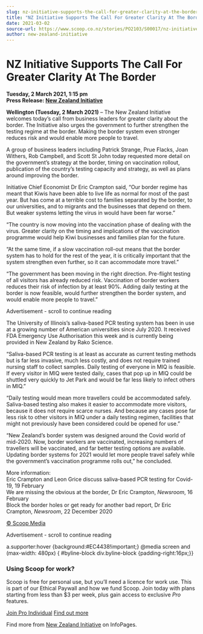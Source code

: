 ```yaml
---
slug: nz-initiative-supports-the-call-for-greater-clarity-at-the-border
title: "NZ Initiative Supports The Call For Greater Clarity At The Border"
date: 2021-03-02
source-url: https://www.scoop.co.nz/stories/PO2103/S00017/nz-initiative-supports-the-call-for-greater-clarity-at-the-border.htm
author: new-zealand-initiative
---
```

NZ Initiative Supports The Call For Greater Clarity At The Border
=================================================================

**Tuesday, 2 March 2021, 1:15 pm**  
**Press Release: [New Zealand Initiative](https://info.scoop.co.nz/New_Zealand_Initiative)**

**Wellington (Tuesday, 2 March 2021)** – The New Zealand Initiative welcomes today’s call from business leaders for greater clarity about the border. The Initiative also urges the government to further strengthen the testing regime at the border. Making the border system even stronger reduces risk and would enable more people to travel.

A group of business leaders including Patrick Strange, Prue Flacks, Joan Withers, Rob Campbell, and Scott St John today requested more detail on the government’s strategy at the border, timing on vaccination rollout, publication of the country’s testing capacity and strategy, as well as plans around improving the border.

Initiative Chief Economist Dr Eric Crampton said, “Our border regime has meant that Kiwis have been able to live life as normal for most of the past year. But has come at a terrible cost to families separated by the border, to our universities, and to migrants and the businesses that depend on them. But weaker systems letting the virus in would have been far worse.”

“The country is now moving into the vaccination phase of dealing with the virus. Greater clarity on the timing and implications of the vaccination programme would help Kiwi businesses and families plan for the future. 

“At the same time, if a slow vaccination roll-out means that the border system has to hold for the rest of the year, it is critically important that the system strengthen even further, so it can accommodate more travel.”

“The government has been moving in the right direction. Pre-flight testing of all visitors has already reduced risk. Vaccination of border workers reduces their risk of infection by at least 90%. Adding daily testing at the border is now feasible, would further strengthen the border system, and would enable more people to travel.”

Advertisement - scroll to continue reading





The University of Illinois’s saliva-based PCR testing system has been in use at a growing number of American universities since July 2020. It received FDA Emergency Use Authorisation this week and is currently being provided in New Zealand by Rako Science.

“Saliva-based PCR testing is at least as accurate as current testing methods but is far less invasive, much less costly, and does not require trained nursing staff to collect samples. Daily testing of everyone in MIQ is feasible. If every visitor in MIQ were tested daily, cases that pop up in MIQ could be shuttled very quickly to Jet Park and would be far less likely to infect others in MIQ.”

“Daily testing would mean more travellers could be accommodated safely. Saliva-based testing also makes it easier to accommodate more visitors, because it does not require scarce nurses. And because any cases pose far less risk to other visitors in MIQ under a daily testing regimen, facilities that might not previously have been considered could be opened for use.”

“New Zealand’s border system was designed around the Covid world of mid-2020. Now, border workers are vaccinated, increasing numbers of travellers will be vaccinated, and far better testing options are available. Updating border systems for 2021 would let more people travel safely while the government’s vaccination programme rolls out,” he concluded.

More information:  
Eric Crampton and Leon Grice discuss saliva-based PCR testing for Covid-19, 19 February  
We are missing the obvious at the border, Dr Eric Crampton, _Newsroom_, 16 February  
Block the border holes or get ready for another bad report, Dr Eric Crampton, _Newsroom_, 22 December 2020

[© Scoop Media](http://www.scoop.co.nz/about/terms.html)  

Advertisement - scroll to continue reading



a.supporter:hover {background:#EC4438!important;} @media screen and (max-width: 480px) { #byline-block div.byline-block {padding-right:16px;}}

### Using Scoop for work?

Scoop is free for personal use, but you’ll need a licence for work use. This is part of our Ethical Paywall and how we fund Scoop. Join today with plans starting from less than $3 per week, plus gain access to exclusive _Pro_ features.  
  
[Join Pro Individual](https://pro.scoop.co.nz/Individual/?from=ProIn24) [Find out more](https://pro.scoop.co.nz/using-scoop-for-work/?from=ProIn24)

Find more from [New Zealand Initiative](https://info.scoop.co.nz/New_Zealand_Initiative) on InfoPages.